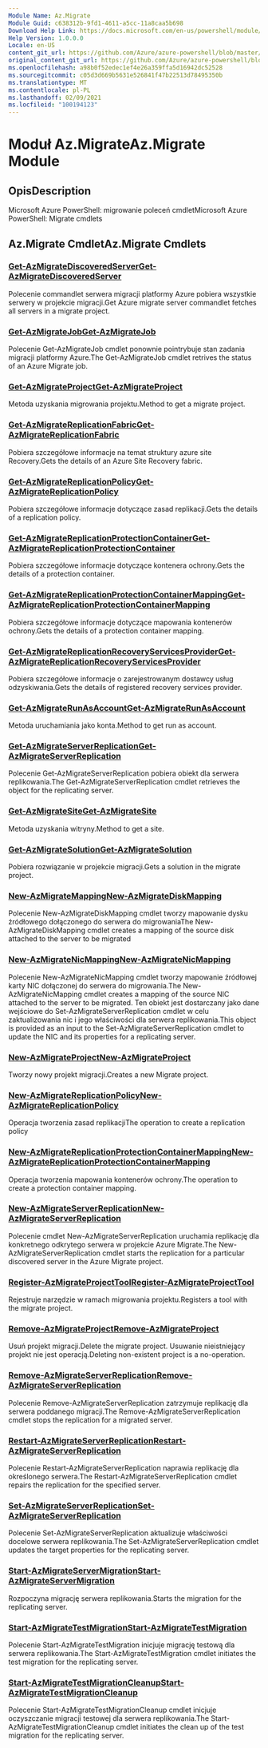 ```yaml
---
Module Name: Az.Migrate
Module Guid: c638312b-9fd1-4611-a5cc-11a8caa5b698
Download Help Link: https://docs.microsoft.com/en-us/powershell/module/az.migrate
Help Version: 1.0.0.0
Locale: en-US
content_git_url: https://github.com/Azure/azure-powershell/blob/master/src/Migrate/help/Az.Migrate.md
original_content_git_url: https://github.com/Azure/azure-powershell/blob/master/src/Migrate/help/Az.Migrate.md
ms.openlocfilehash: a98b0f52edec1ef4e26a359ffa5d16942dc52528
ms.sourcegitcommit: c05d3d669b5631e526841f47b22513d78495350b
ms.translationtype: MT
ms.contentlocale: pl-PL
ms.lasthandoff: 02/09/2021
ms.locfileid: "100194123"
---
```

# <span data-ttu-id="d85e3-101">Moduł Az.Migrate</span><span class="sxs-lookup"><span data-stu-id="d85e3-101">Az.Migrate Module</span></span>
## <span data-ttu-id="d85e3-102">Opis</span><span class="sxs-lookup"><span data-stu-id="d85e3-102">Description</span></span>
<span data-ttu-id="d85e3-103">Microsoft Azure PowerShell: migrowanie poleceń cmdlet</span><span class="sxs-lookup"><span data-stu-id="d85e3-103">Microsoft Azure PowerShell: Migrate cmdlets</span></span>

## <span data-ttu-id="d85e3-104">Az.Migrate Cmdlet</span><span class="sxs-lookup"><span data-stu-id="d85e3-104">Az.Migrate Cmdlets</span></span>
### [<span data-ttu-id="d85e3-105">Get-AzMigrateDiscoveredServer</span><span class="sxs-lookup"><span data-stu-id="d85e3-105">Get-AzMigrateDiscoveredServer</span></span>](Get-AzMigrateDiscoveredServer.md)
<span data-ttu-id="d85e3-106">Polecenie commandlet serwera migracji platformy Azure pobiera wszystkie serwery w projekcie migracji.</span><span class="sxs-lookup"><span data-stu-id="d85e3-106">Get Azure migrate server commandlet fetches all servers in a migrate project.</span></span>

### [<span data-ttu-id="d85e3-107">Get-AzMigrateJob</span><span class="sxs-lookup"><span data-stu-id="d85e3-107">Get-AzMigrateJob</span></span>](Get-AzMigrateJob.md)
<span data-ttu-id="d85e3-108">Polecenie Get-AzMigrateJob cmdlet ponownie pointrybuje stan zadania migracji platformy Azure.</span><span class="sxs-lookup"><span data-stu-id="d85e3-108">The Get-AzMigrateJob cmdlet retrives the status of an Azure Migrate job.</span></span>

### [<span data-ttu-id="d85e3-109">Get-AzMigrateProject</span><span class="sxs-lookup"><span data-stu-id="d85e3-109">Get-AzMigrateProject</span></span>](Get-AzMigrateProject.md)
<span data-ttu-id="d85e3-110">Metoda uzyskania migrowania projektu.</span><span class="sxs-lookup"><span data-stu-id="d85e3-110">Method to get a migrate project.</span></span>

### [<span data-ttu-id="d85e3-111">Get-AzMigrateReplicationFabric</span><span class="sxs-lookup"><span data-stu-id="d85e3-111">Get-AzMigrateReplicationFabric</span></span>](Get-AzMigrateReplicationFabric.md)
<span data-ttu-id="d85e3-112">Pobiera szczegółowe informacje na temat struktury azure site Recovery.</span><span class="sxs-lookup"><span data-stu-id="d85e3-112">Gets the details of an Azure Site Recovery fabric.</span></span>

### [<span data-ttu-id="d85e3-113">Get-AzMigrateReplicationPolicy</span><span class="sxs-lookup"><span data-stu-id="d85e3-113">Get-AzMigrateReplicationPolicy</span></span>](Get-AzMigrateReplicationPolicy.md)
<span data-ttu-id="d85e3-114">Pobiera szczegółowe informacje dotyczące zasad replikacji.</span><span class="sxs-lookup"><span data-stu-id="d85e3-114">Gets the details of a replication policy.</span></span>

### [<span data-ttu-id="d85e3-115">Get-AzMigrateReplicationProtectionContainer</span><span class="sxs-lookup"><span data-stu-id="d85e3-115">Get-AzMigrateReplicationProtectionContainer</span></span>](Get-AzMigrateReplicationProtectionContainer.md)
<span data-ttu-id="d85e3-116">Pobiera szczegółowe informacje dotyczące kontenera ochrony.</span><span class="sxs-lookup"><span data-stu-id="d85e3-116">Gets the details of a protection container.</span></span>

### [<span data-ttu-id="d85e3-117">Get-AzMigrateReplicationProtectionContainerMapping</span><span class="sxs-lookup"><span data-stu-id="d85e3-117">Get-AzMigrateReplicationProtectionContainerMapping</span></span>](Get-AzMigrateReplicationProtectionContainerMapping.md)
<span data-ttu-id="d85e3-118">Pobiera szczegółowe informacje dotyczące mapowania kontenerów ochrony.</span><span class="sxs-lookup"><span data-stu-id="d85e3-118">Gets the details of a protection container mapping.</span></span>

### [<span data-ttu-id="d85e3-119">Get-AzMigrateReplicationRecoveryServicesProvider</span><span class="sxs-lookup"><span data-stu-id="d85e3-119">Get-AzMigrateReplicationRecoveryServicesProvider</span></span>](Get-AzMigrateReplicationRecoveryServicesProvider.md)
<span data-ttu-id="d85e3-120">Pobiera szczegółowe informacje o zarejestrowanym dostawcy usług odzyskiwania.</span><span class="sxs-lookup"><span data-stu-id="d85e3-120">Gets the details of registered recovery services provider.</span></span>

### [<span data-ttu-id="d85e3-121">Get-AzMigrateRunAsAccount</span><span class="sxs-lookup"><span data-stu-id="d85e3-121">Get-AzMigrateRunAsAccount</span></span>](Get-AzMigrateRunAsAccount.md)
<span data-ttu-id="d85e3-122">Metoda uruchamiania jako konta.</span><span class="sxs-lookup"><span data-stu-id="d85e3-122">Method to get run as account.</span></span>

### [<span data-ttu-id="d85e3-123">Get-AzMigrateServerReplication</span><span class="sxs-lookup"><span data-stu-id="d85e3-123">Get-AzMigrateServerReplication</span></span>](Get-AzMigrateServerReplication.md)
<span data-ttu-id="d85e3-124">Polecenie Get-AzMigrateServerReplication pobiera obiekt dla serwera replikowania.</span><span class="sxs-lookup"><span data-stu-id="d85e3-124">The Get-AzMigrateServerReplication cmdlet retrieves the object for the replicating server.</span></span>

### [<span data-ttu-id="d85e3-125">Get-AzMigrateSite</span><span class="sxs-lookup"><span data-stu-id="d85e3-125">Get-AzMigrateSite</span></span>](Get-AzMigrateSite.md)
<span data-ttu-id="d85e3-126">Metoda uzyskania witryny.</span><span class="sxs-lookup"><span data-stu-id="d85e3-126">Method to get a site.</span></span>

### [<span data-ttu-id="d85e3-127">Get-AzMigrateSolution</span><span class="sxs-lookup"><span data-stu-id="d85e3-127">Get-AzMigrateSolution</span></span>](Get-AzMigrateSolution.md)
<span data-ttu-id="d85e3-128">Pobiera rozwiązanie w projekcie migracji.</span><span class="sxs-lookup"><span data-stu-id="d85e3-128">Gets a solution in the migrate project.</span></span>

### [<span data-ttu-id="d85e3-129">New-AzMigrateMapping</span><span class="sxs-lookup"><span data-stu-id="d85e3-129">New-AzMigrateDiskMapping</span></span>](New-AzMigrateDiskMapping.md)
<span data-ttu-id="d85e3-130">Polecenie New-AzMigrateDiskMapping cmdlet tworzy mapowanie dysku źródłowego dołączonego do serwera do migrowania</span><span class="sxs-lookup"><span data-stu-id="d85e3-130">The New-AzMigrateDiskMapping cmdlet creates a mapping of the source disk attached to the server to be migrated</span></span>

### [<span data-ttu-id="d85e3-131">New-AzMigrateNicMapping</span><span class="sxs-lookup"><span data-stu-id="d85e3-131">New-AzMigrateNicMapping</span></span>](New-AzMigrateNicMapping.md)
<span data-ttu-id="d85e3-132">Polecenie New-AzMigrateNicMapping cmdlet tworzy mapowanie źródłowej karty NIC dołączonej do serwera do migrowania.</span><span class="sxs-lookup"><span data-stu-id="d85e3-132">The New-AzMigrateNicMapping cmdlet creates a mapping of the source NIC attached to the server to be migrated.</span></span>
<span data-ttu-id="d85e3-133">Ten obiekt jest dostarczany jako dane wejściowe do Set-AzMigrateServerReplication cmdlet w celu zaktualizowania nic i jego właściwości dla serwera replikowania.</span><span class="sxs-lookup"><span data-stu-id="d85e3-133">This object is provided as an input to the Set-AzMigrateServerReplication cmdlet to update the NIC and its properties for a replicating server.</span></span>

### [<span data-ttu-id="d85e3-134">New-AzMigrateProject</span><span class="sxs-lookup"><span data-stu-id="d85e3-134">New-AzMigrateProject</span></span>](New-AzMigrateProject.md)
<span data-ttu-id="d85e3-135">Tworzy nowy projekt migracji.</span><span class="sxs-lookup"><span data-stu-id="d85e3-135">Creates a new Migrate project.</span></span>

### [<span data-ttu-id="d85e3-136">New-AzMigrateReplicationPolicy</span><span class="sxs-lookup"><span data-stu-id="d85e3-136">New-AzMigrateReplicationPolicy</span></span>](New-AzMigrateReplicationPolicy.md)
<span data-ttu-id="d85e3-137">Operacja tworzenia zasad replikacji</span><span class="sxs-lookup"><span data-stu-id="d85e3-137">The operation to create a replication policy</span></span>

### [<span data-ttu-id="d85e3-138">New-AzMigrateReplicationProtectionContainerMapping</span><span class="sxs-lookup"><span data-stu-id="d85e3-138">New-AzMigrateReplicationProtectionContainerMapping</span></span>](New-AzMigrateReplicationProtectionContainerMapping.md)
<span data-ttu-id="d85e3-139">Operacja tworzenia mapowania kontenerów ochrony.</span><span class="sxs-lookup"><span data-stu-id="d85e3-139">The operation to create a protection container mapping.</span></span>

### [<span data-ttu-id="d85e3-140">New-AzMigrateServerReplication</span><span class="sxs-lookup"><span data-stu-id="d85e3-140">New-AzMigrateServerReplication</span></span>](New-AzMigrateServerReplication.md)
<span data-ttu-id="d85e3-141">Polecenie cmdlet New-AzMigrateServerReplication uruchamia replikację dla konkretnego odkrytego serwera w projekcie Azure Migrate.</span><span class="sxs-lookup"><span data-stu-id="d85e3-141">The New-AzMigrateServerReplication cmdlet starts the replication for a particular discovered server in the Azure Migrate project.</span></span>

### [<span data-ttu-id="d85e3-142">Register-AzMigrateProjectTool</span><span class="sxs-lookup"><span data-stu-id="d85e3-142">Register-AzMigrateProjectTool</span></span>](Register-AzMigrateProjectTool.md)
<span data-ttu-id="d85e3-143">Rejestruje narzędzie w ramach migrowania projektu.</span><span class="sxs-lookup"><span data-stu-id="d85e3-143">Registers a tool with the migrate project.</span></span>

### [<span data-ttu-id="d85e3-144">Remove-AzMigrateProject</span><span class="sxs-lookup"><span data-stu-id="d85e3-144">Remove-AzMigrateProject</span></span>](Remove-AzMigrateProject.md)
<span data-ttu-id="d85e3-145">Usuń projekt migracji.</span><span class="sxs-lookup"><span data-stu-id="d85e3-145">Delete the migrate project.</span></span>
<span data-ttu-id="d85e3-146">Usuwanie nieistniejący projekt nie jest operacją.</span><span class="sxs-lookup"><span data-stu-id="d85e3-146">Deleting non-existent project is a no-operation.</span></span>

### [<span data-ttu-id="d85e3-147">Remove-AzMigrateServerReplication</span><span class="sxs-lookup"><span data-stu-id="d85e3-147">Remove-AzMigrateServerReplication</span></span>](Remove-AzMigrateServerReplication.md)
<span data-ttu-id="d85e3-148">Polecenie Remove-AzMigrateServerReplication zatrzymuje replikację dla serwera poddanego migracji.</span><span class="sxs-lookup"><span data-stu-id="d85e3-148">The Remove-AzMigrateServerReplication cmdlet stops the replication for a migrated server.</span></span>

### [<span data-ttu-id="d85e3-149">Restart-AzMigrateServerReplication</span><span class="sxs-lookup"><span data-stu-id="d85e3-149">Restart-AzMigrateServerReplication</span></span>](Restart-AzMigrateServerReplication.md)
<span data-ttu-id="d85e3-150">Polecenie Restart-AzMigrateServerReplication naprawia replikację dla określonego serwera.</span><span class="sxs-lookup"><span data-stu-id="d85e3-150">The Restart-AzMigrateServerReplication cmdlet repairs the replication for the specified server.</span></span>

### [<span data-ttu-id="d85e3-151">Set-AzMigrateServerReplication</span><span class="sxs-lookup"><span data-stu-id="d85e3-151">Set-AzMigrateServerReplication</span></span>](Set-AzMigrateServerReplication.md)
<span data-ttu-id="d85e3-152">Polecenie Set-AzMigrateServerReplication aktualizuje właściwości docelowe serwera replikowania.</span><span class="sxs-lookup"><span data-stu-id="d85e3-152">The Set-AzMigrateServerReplication cmdlet updates the target properties for the replicating server.</span></span>

### [<span data-ttu-id="d85e3-153">Start-AzMigrateServerMigration</span><span class="sxs-lookup"><span data-stu-id="d85e3-153">Start-AzMigrateServerMigration</span></span>](Start-AzMigrateServerMigration.md)
<span data-ttu-id="d85e3-154">Rozpoczyna migrację serwera replikowania.</span><span class="sxs-lookup"><span data-stu-id="d85e3-154">Starts the migration for the replicating server.</span></span>

### [<span data-ttu-id="d85e3-155">Start-AzMigrateTestMigration</span><span class="sxs-lookup"><span data-stu-id="d85e3-155">Start-AzMigrateTestMigration</span></span>](Start-AzMigrateTestMigration.md)
<span data-ttu-id="d85e3-156">Polecenie Start-AzMigrateTestMigration inicjuje migrację testową dla serwera replikowania.</span><span class="sxs-lookup"><span data-stu-id="d85e3-156">The Start-AzMigrateTestMigration cmdlet initiates the test migration for the replicating server.</span></span>

### [<span data-ttu-id="d85e3-157">Start-AzMigrateTestMigrationCleanup</span><span class="sxs-lookup"><span data-stu-id="d85e3-157">Start-AzMigrateTestMigrationCleanup</span></span>](Start-AzMigrateTestMigrationCleanup.md)
<span data-ttu-id="d85e3-158">Polecenie Start-AzMigrateTestMigrationCleanup cmdlet inicjuje oczyszczanie migracji testowej dla serwera replikowania.</span><span class="sxs-lookup"><span data-stu-id="d85e3-158">The Start-AzMigrateTestMigrationCleanup cmdlet initiates the clean up of the test migration for the replicating server.</span></span>


